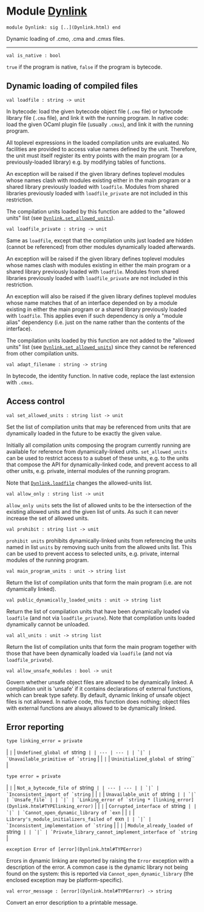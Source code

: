 # Module [Dynlink](type_Dynlink.html)


```
module Dynlink: sig [..](Dynlink.html) end
```


Dynamic loading of .cmo, .cma and .cmxs files.





---


```
val is_native : bool
```


`true` if the program is native,
 `false` if the program is bytecode.



## Dynamic loading of compiled files


```
val loadfile : string -> unit
```


In bytecode: load the given bytecode object file (`.cmo` file) or
 bytecode library file (`.cma` file), and link it with the running
 program. In native code: load the given OCaml plugin file (usually
 `.cmxs`), and link it with the running program.


All toplevel expressions in the loaded compilation units
 are evaluated. No facilities are provided to
 access value names defined by the unit. Therefore, the unit
 must itself register its entry points with the main program (or a
 previously-loaded library) e.g. by modifying tables of functions.


An exception will be raised if the given library defines toplevel
 modules whose names clash with modules existing either in the main
 program or a shared library previously loaded with `loadfile`.
 Modules from shared libraries previously loaded with
 `loadfile_private` are not included in this restriction.


The compilation units loaded by this function are added to the
 "allowed units" list (see [`Dynlink.set_allowed_units`](Dynlink.html#VALset_allowed_units)).




```
val loadfile_private : string -> unit
```


Same as `loadfile`, except that the compilation units just loaded
 are hidden (cannot be referenced) from other modules dynamically
 loaded afterwards.


An exception will be raised if the given library defines toplevel
 modules whose names clash with modules existing in either the main
 program or a shared library previously loaded with `loadfile`.
 Modules from shared libraries previously loaded with
 `loadfile_private` are not included in this restriction.


An exception will also be raised if the given library defines
 toplevel modules whose name matches that of an interface depended
 on by a module existing in either the main program or a shared
 library previously loaded with `loadfile`. This applies even if
 such dependency is only a "module alias" dependency (i.e. just on
 the name rather than the contents of the interface).


The compilation units loaded by this function are not added to the
 "allowed units" list (see [`Dynlink.set_allowed_units`](Dynlink.html#VALset_allowed_units)) since they cannot
 be referenced from other compilation units.




```
val adapt_filename : string -> string
```


In bytecode, the identity function. In native code, replace the last
 extension with `.cmxs`.



## Access control


```
val set_allowed_units : string list -> unit
```


Set the list of compilation units that may be referenced from units that
 are dynamically loaded in the future to be exactly the given value.


Initially all compilation units composing the program currently running
 are available for reference from dynamically-linked units.
 `set_allowed_units` can be used to restrict access to a subset of these
 units, e.g. to the units that compose the API for
 dynamically-linked code, and prevent access to all other units,
 e.g. private, internal modules of the running program.


Note that [`Dynlink.loadfile`](Dynlink.html#VALloadfile) changes the allowed-units list.




```
val allow_only : string list -> unit
```


`allow_only units` sets the list of allowed units to be the intersection
 of the existing allowed units and the given list of units. As such it
 can never increase the set of allowed units.




```
val prohibit : string list -> unit
```


`prohibit units` prohibits dynamically-linked units from referencing
 the units named in list `units` by removing such units from the allowed
 units list. This can be used to prevent access to selected units,
 e.g. private, internal modules of the running program.




```
val main_program_units : unit -> string list
```


Return the list of compilation units that form the main program (i.e.
 are not dynamically linked).




```
val public_dynamically_loaded_units : unit -> string list
```


Return the list of compilation units that have been dynamically loaded via
 `loadfile` (and not via `loadfile_private`). Note that compilation units
 loaded dynamically cannot be unloaded.




```
val all_units : unit -> string list
```


Return the list of compilation units that form the main program together
 with those that have been dynamically loaded via `loadfile` (and not via
 `loadfile_private`).




```
val allow_unsafe_modules : bool -> unit
```


Govern whether unsafe object files are allowed to be
 dynamically linked. A compilation unit is 'unsafe' if it contains
 declarations of external functions, which can break type safety.
 By default, dynamic linking of unsafe object files is
 not allowed. In native code, this function does nothing; object files
 with external functions are always allowed to be dynamically linked.



## Error reporting


```
type linking_error = private 
```


| `|` | `Undefined_global of `string`` |
| --- | --- |
| `|` | `Unavailable_primitive of `string`` |
| `|` | `Uninitialized_global of `string`` |


```
type error = private 
```


| `|` | `Not_a_bytecode_file of `string`` |
| --- | --- |
| `|` | `Inconsistent_import of `string`` |
| `|` | `Unavailable_unit of `string`` |
| `|` | `Unsafe_file` |
| `|` | `Linking_error of `string * [linking_error](Dynlink.html#TYPElinking_error)`` |
| `|` | `Corrupted_interface of `string`` |
| `|` | `Cannot_open_dynamic_library of `exn`` |
| `|` | `Library's_module_initializers_failed of `exn`` |
| `|` | `Inconsistent_implementation of `string`` |
| `|` | `Module_already_loaded of `string`` |
| `|` | `Private_library_cannot_implement_interface of `string`` |


```
exception Error of [error](Dynlink.html#TYPEerror)
```


Errors in dynamic linking are reported by raising the `Error`
 exception with a description of the error.
 A common case is the dynamic library not being found on the system: this
 is reported via `Cannot_open_dynamic_library` (the enclosed exception may
 be platform-specific).




```
val error_message : [error](Dynlink.html#TYPEerror) -> string
```


Convert an error description to a printable message.



